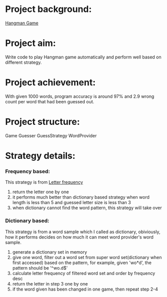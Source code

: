 # Project background:
[Hangman Game](https://en.wikipedia.org/wiki/Hangman_(game))

# Project aim:
Write code to play Hangman game automatically and perform well based on different strategy.

# Project achievement:
With given 1000 words, program accuracy is around 97% and 2.9 wrong count per word that had been guessed out.

# Project structure:
Game
Guesser
GuessStrategy
WordProvider

# Strategy details:
### Frequency based:
This strategy is from [Letter frequency](https://en.wikipedia.org/wiki/Letter_frequency)
1. return the letter one by one
2. it performs much better than dictionary based strategy when word length is less than 5 and guessed letter size is less than 3
3. when dictionary cannot find the word pattern, this strategy will take over

### Dictionary based:
This strategy is from a word sample which I called as dictionary, obiviously, how it performs decides on how much it can meet word provider's word sample.
1. generate a dictionary set in memory
2. give one word, filter out a word set from super word set(dictionary when first accessed) based on the pattern, for example, given 'wo*d', the pattern should be '^wo.d$'
3. calculate letter frequency of filtered word set and order by frequency desc
4. return the letter in step 3 one by one
5. if the word given has been changed in one game, then repeat step 2-4
